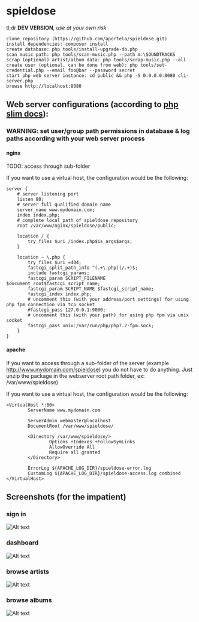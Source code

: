 # spieldose

tl;dr **DEV VERSION**, _use at your own risk_

```
clone repository (https://github.com/aportela/spieldose.git)
install dependencies: composer install
create database: php tools/install-upgrade-db.php
scan music path: php tools/scan-music.php --path m:\SOUNDTRACKS
scrap (optional) artist/album data: php tools/scrap-music.php --all
create user (optional, can be done from web): php tools/set-credential.php --email foo@bar --password secret
start php web server instance: cd public && php -S 0.0.0.0:8080 cli-server.php
browse http://localhost:8080
```


## Web server configurations (according to [php slim docs](https://www.slimframework.com/docs/v3/start/web-servers.html)):

### WARNING: set user/group path permissions in database & log paths according with your web server process

#### nginx

TODO: access through sub-folder

If you want to use a virtual host, the configuration would be the following:

```
server {
    # server listening port
    listen 80;
    # server full qualified domain name
    server_name www.mydomain.com;
    index index.php;
    # complete local path of spieldose repository
    root /var/www/nginx/spieldose/public;

    location / {
        try_files $uri /index.php$is_args$args;
    }

    location ~ \.php {
        try_files $uri =404;
        fastcgi_split_path_info ^(.+\.php)(/.+)$;
        include fastcgi_params;
        fastcgi_param SCRIPT_FILENAME $document_root$fastcgi_script_name;
        fastcgi_param SCRIPT_NAME $fastcgi_script_name;
        fastcgi_index index.php;
        # uncomment this (with your address/port settings) for using php fpm connection via tcp socket
        #fastcgi_pass 127.0.0.1:9000;
        # uncomment this (with your path) for using php fpm via unix socket
        fastcgi_pass unix:/var/run/php/php7.2-fpm.sock;
    }
}
```

#### apache

If you want to access through a sub-folder of the server (example http://www.mydomain.com/spieldose) you do not have to do anything. Just unzip the package in the webserver root path folder, ex: /var/www/spieldose)

If you want to use a virtual host, the configuration would be the following:

```
<VirtualHost *:80>
        ServerName www.mydomain.com

        ServerAdmin webmaster@localhost
        DocumentRoot /var/www/spieldose/

        <Directory /var/www/spieldose/>
                Options +Indexes +FollowSymLinks
                AllowOverride All
                Require all granted
        </Directory>

        ErrorLog ${APACHE_LOG_DIR}/spieldose-error.log
        CustomLog ${APACHE_LOG_DIR}/spieldose-access.log combined
</VirtualHost>
```

## Screenshots (for the impatient)
### sign in
![Alt text](https://i.imgur.com/m2WyqH6l.png "signin")
### dashboard
![Alt text](https://i.imgur.com/fyMqFD1l.png "dashboard")
### browse artists
![Alt text](https://i.imgur.com/3zK5jiZl.jpg "browse artists")
### browse albums
![Alt text](https://i.imgur.com/TOIuMFNl.jpg "browse albums")
